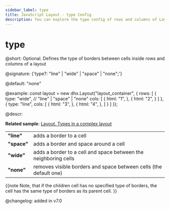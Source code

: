 ```yaml
---
sidebar_label: type
title: JavaScript Layout - type Config 
description: You can explore the type config of rows and columns of Layout in the documentation of the DHTMLX JavaScript UI library. Browse developer guides and API reference, try out code examples and live demos, and download a free 30-day evaluation version of DHTMLX Suite.
---
```


# type

@short: Optional. Defines the type of borders between cells inside rows and columns of a layout

@signature: {'type?: "line" | "wide" | "space" | "none";'}

@default: "none"

@example:
const layout = new dhx.Layout("layout_container", {
    rows: [
        {
            type: "wide", // "line" | "space" | "none"
            cols: [
                {
                    html: "1",
                },
                {
                    html: "2",
                }
            ]
        },
        {
            type: "line",
            cols: [
                {
                    html: "3",
                },
                {
                    html: "4",
                },
            ]
        }
    ]
});

@descr:

**Related sample**: [Layout. Types in a complex layout](https://snippet.dhtmlx.com/w00fgl57)

<table>
    <tbody>
        <tr>
            <td><b>"line"</b></td>
            <td>adds a border to a cell</td>
        </tr>
        <tr>
            <td><b>"space"</b></td>
            <td>adds a border and space around a cell</td>
        </tr>
        <tr>
            <td><b>"wide"</b></td>
            <td>adds a border to a cell and space between the neighboring cells</td>
        </tr>
        <tr>
            <td><b>"none"</b></td>
            <td>removes visible borders and space between cells (the default one)</td>
        </tr>
    </tbody>
</table>

{{note Note, that if the children cell has no specified type of borders, the cell has the same type of borders as its parent cell. }}

@changelog: added in v7.0

[comment]: # (@related: layout/cell_configuration.md#setting-borders-for-cells)
